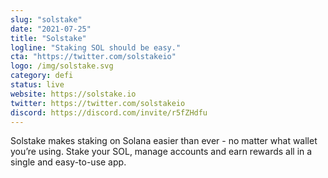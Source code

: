 ```yaml
---
slug: "solstake"
date: "2021-07-25"
title: "Solstake"
logline: "Staking SOL should be easy."
cta: "https://twitter.com/solstakeio"
logo: /img/solstake.svg
category: defi
status: live
website: https://solstake.io
twitter: https://twitter.com/solstakeio		
discord: https://discord.com/invite/r5fZHdfu
---
```


Solstake makes staking on Solana easier than ever - no matter what wallet you’re using. Stake your SOL, manage accounts and earn rewards all in a single and easy-to-use app.
